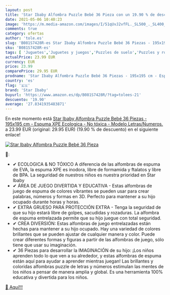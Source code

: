 ```yaml
---
layout: post
title: 'Star Ibaby Alfombra Puzzle Bebé 36 Pieza con un 19.90 % de descuento'
date: 2021-05-06 10:40:23
image: 'https://m.media-amazon.com/images/I/51qUvJ2vfFL._SL500_._SL400_.jpg'
comments: true
category: ofertas
author: 'tole.es'
slug: 'B081S7428R-es Star Ibaby Alfombra Puzzle Bebé 36 Piezas - 195x195 cm -...'
sku: 'B081S7428R-es'
tags: [ 'Juguetes','Juguetes y juegos','Puzzles de suelo','Puzzles y rompecabezas','puzzle','star ibaby', ]
actualPrice: 23.99 EUR
currency: EUR
price: 23.99
comparePrice: 29.95 EUR
prodname: 'Star Ibaby Alfombra Puzzle Bebé 36 Piezas - 195x195 cm - Espuma XPE Ecologica - No tóxica - Modelo Letras/Numeros.'
country: 'es'
flag: '🇪🇸'
brand: 'Star Ibaby'
buyurl: 'https://www.amazon.es/dp/B081S7428R/?tag=tolees-21'
descuento: '19.90'
average: '27.8341935483871'
---
```


En este momento está [Star Ibaby Alfombra Puzzle Bebé 36 Piezas - 195x195 cm - Espuma XPE Ecologica - No tóxica - Modelo Letras/Numeros.](https://www.amazon.es/dp/B081S7428R/?tag=tolees-21) a 23.99 EUR (original: 29.95 EUR) (19.90 %  de descuento) en el siguiente enlace!

[![Star Ibaby Alfombra Puzzle Bebé 36 Pieza](https://m.media-amazon.com/images/I/51qUvJ2vfFL._SL500_._SL400_.jpg)](https://www.amazon.es/dp/B081S7428R/?tag=tolees-21)

🔎:

- ✔ ECOLOGICA & NO TÓXICO A diferencia de las alfombras de espuma de EVA, la espuma XPE es inodora, libre de formamida y ftalatos y libre de BPA. La seguridad de nuestros niños es nuestra prioridad en Star Ibaby
- ✔ ÁREA DE JUEGO DIVERTIDA Y EDUCATIVA - Estas alfombras de juego de espuma de colores vibrantes se pueden usar para crear palabras, números y formas en 3D. Perfecto para mantener a su hijo ocupado durante horas y horas.
- ✔ EXTRA GRUESO PARA PROTECCIÓN EXTRA - Tenga la seguridad de que su hijo estará libre de golpes, sacudidas y rozaduras. La alfombra de espuma entrelazada permite que su hijo juegue con total seguridad.
- ✔ CREA DIVERSIÓN: Estas alfombras de juego entrelazadas están hechas para mantener a su hijo ocupado. Hay una variedad de colores brillantes que se pueden ajustar de cualquier manera y color. Puede crear diferentes formas y figuras a partir de las alfombras de juego, sólo tiene que usar su imaginación.
- ✔ 36 Piezas para desarrollar la IMAGINACIÓN de su hijo: ¡Los niños aprenden todo lo que ven a su alrededor, y estas alfombras de espuma están aquí para ayudar a aprender mientras juegan! Las brillantes y coloridas alfombras puzzle de letras y números estimulan las mentes de los niños a pensar de manera amplia y global. Es una herramienta 100% educativa y divertida para los niños.

[🛒 Aquí!!!](https://www.amazon.es/dp/B081S7428R/?tag=tolees-21)
